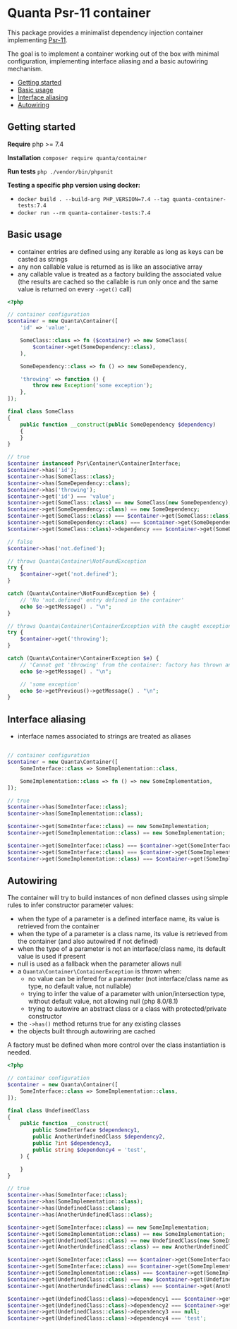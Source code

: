 # Quanta Psr-11 container

This package provides a minimalist dependency injection container implementing [Psr-11](https://www.php-fig.org/psr/psr-11/).

The goal is to implement a container working out of the box with minimal configuration, implementing interface aliasing and a
basic autowiring mechanism.

- [Getting started](#getting-started)
- [Basic usage](#basic-usage)
- [Interface aliasing](#interface-aliasing)
- [Autowiring](#autowiring)

## Getting started

**Require** php >= 7.4

**Installation** `composer require quanta/container`

**Run tests** `php ./vendor/bin/phpunit`

**Testing a specific php version using docker:**

- `docker build . --build-arg PHP_VERSION=7.4 --tag quanta-container-tests:7.4`
- `docker run --rm quanta-container-tests:7.4`

## Basic usage

- container entries are defined using any iterable as long as keys can be casted as strings
- any non callable value is returned as is like an associative array
- any callable value is treated as a factory building the associated value (the results are cached so
the callable is run only once and the same value is returned on every `->get()` call)

```php
<?php

// container configuration
$container = new Quanta\Container([
    'id' => 'value',

    SomeClass::class => fn ($container) => new SomeClass(
        $container->get(SomeDependency::class),
    ),

    SomeDependency::class => fn () => new SomeDependency,

    'throwing' => function () {
        throw new Exception('some exception');
    },
]);

final class SomeClass
{
    public function __construct(public SomeDependency $dependency)
    {
    }
}

// true
$container instanceof Psr\Container\ContainerInterface;
$container->has('id');
$container->has(SomeClass::class);
$container->has(SomeDependency::class);
$container->has('throwing');
$container->get('id') === 'value';
$container->get(SomeClass::class) == new SomeClass(new SomeDependency);
$container->get(SomeDependency::class) == new SomeDependency;
$container->get(SomeClass::class) === $container->get(SomeClass::class);
$container->get(SomeDependency::class) === $container->get(SomeDependency::class);
$container->get(SomeClass::class)->dependency === $container->get(SomeDependency::class);

// false
$container->has('not.defined');

// throws Quanta\Container\NotFoundException
try {
    $container->get('not.defined');
}

catch (Quanta\Container\NotFoundException $e) {
    // 'No 'not.defined' entry defined in the container'
    echo $e->getMessage() . "\n";
}

// throws Quanta\Container\ContainerException with the caught exception as previous
try {
    $container->get('throwing');
}

catch (Quanta\Container\ContainerException $e) {
    // 'Cannot get 'throwing' from the container: factory has thrown an uncaught exception'
    echo $e->getMessage() . "\n";

    // 'some exception'
    echo $e->getPrevious()->getMessage() . "\n";
}
```

## Interface aliasing

- interface names associated to strings are treated as aliases

```php

// container configuration
$container = new Quanta\Container([
    SomeInterface::class => SomeImplementation::class,

    SomeImplementation::class => fn () => new SomeImplementation,
]);

// true
$container->has(SomeInterface::class);
$container->has(SomeImplementation::class);

$container->get(SomeInterface::class) == new SomeImplementation;
$container->get(SomeImplementation::class) == new SomeImplementation;

$container->get(SomeInterface::class) === $container->get(SomeInterface::class);
$container->get(SomeInterface::class) === $container->get(SomeImplementation::class);
$container->get(SomeImplementation::class) === $container->get(SomeImplementation::class);
```

## Autowiring

The container will try to build instances of non defined classes using simple rules to infer constructor parameter values:

- when the type of a parameter is a defined interface name, its value is retrieved from the container
- when the type of a parameter is a class name, its value is retrieved from the container (and also autowired if not defined)
- when the type of a parameter is not an interface/class name, its default value is used if present
- null is used as a fallback when the parameter allows null
- a `Quanta\Container\ContainerException` is thrown when:
    - no value can be infered for a parameter (not interface/class name as type, no default value, not nullable)
    - trying to infer the value of a parameter with union/intersection type, without default value, not allowing null (php 8.0/8.1)
    - trying to autowire an abstract class or a class with protected/private constructor
- the `->has()` method returns true for any existing classes
- the objects built through autowiring are cached

A factory must be defined when more control over the class instantiation is needed.

```php
<?php

// container configuration
$container = new Quanta\Container([
    SomeInterface::class => SomeImplementation::class,
]);

final class UndefinedClass
{
    public function __construct(
        public SomeInterface $dependency1,
        public AnotherUndefinedClass $dependency2,
        public ?int $dependency3,
        public string $dependency4 = 'test',
    ) {

    }
}

// true
$container->has(SomeInterface::class);
$container->has(SomeImplementation::class);
$container->has(UndefinedClass::class);
$container->has(AnotherUndefinedClass::class);

$container->get(SomeInterface::class) == new SomeImplementation;
$container->get(SomeImplementation::class) == new SomeImplementation;
$container->get(UndefinedClass::class) == new UndefinedClass(new SomeImplementation, new AnotherUndefinedClass);
$container->get(AnotherUndefinedClass::class) == new AnotherUndefinedClass;

$container->get(SomeInterface::class) === $container->get(SomeInterface::class);
$container->get(SomeInterface::class) === $container->get(SomeImplementation::class);
$container->get(SomeImplementation::class) === $container->get(SomeImplementation::class)
$container->get(UndefinedClass::class) === new $container->get(UndefinedClass::class);
$container->get(AnotherUndefinedClass::class) === $container->get(AnotherUndefinedClass::class);

$container->get(UndefinedClass::class)->dependency1 === $container->get(SomeInterface::class);
$container->get(UndefinedClass::class)->dependency2 === $container->get(AnotherUndefinedClass::class);
$container->get(UndefinedClass::class)->dependency3 === null;
$container->get(UndefinedClass::class)->dependency4 === 'test';
```
